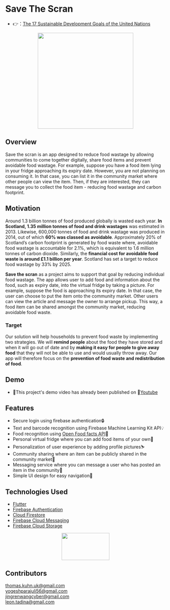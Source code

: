 # Save The Scran

- 👉：[The 17 Sustainable Development Goals of the United Nations](https://developers.google.com/community/dsc-solution-challenge)

<div align=center><img width="300" height="300" src="https://github.com/Yog3sh56/save-the-scran/blob/main/images/logoWithScran.png"/></div>

## Overview
Save the scran is an app designed to reduce food wastage by allowing communities to come together digitally, share food items and prevent avoidable food wastage. For example, suppose you have a food item lying in your fridge approaching its expiry date. However, you are not planning on consuming it. In that case, you can list it in the community market where other people can view the item. Then, if they are interested, they can message you to collect the food item - reducing food wastage and carbon footprint. 

## Motivation
Around 1.3 billion tonnes of food produced globally is wasted each year. **In Scotland, 1.35 million tonnes of food and drink wastages** was estimated in 2013. Likewise, 600,000 tonnes of food and drink wastage was produced in 2014, out of which **60% was classed as avoidable**. Approximately 20% of Scotland’s carbon footprint is generated by food waste where, avoidable food wastage is accountable for 2.1%, which is equivalent to 1.6 million tonnes of carbon dioxide. Similarly, the **financial cost for avoidable food waste is around £1.1 billion per year**. Scotland has set a target to reduce food wastage by 33% by 2025.

**Save the scran** as a project aims to support that goal by reducing individual food wastage. The app allows user to add food and information about the food, such as expiry date, into the virtual fridge by taking a picture. For example, suppose the food is approaching its expiry date. In that case, the user can choose to put the item onto the community market. Other users can view the article and message the owner to arrange pickup. This way, a food item can be shared amongst the community market, reducing avoidable food waste.

### Target
Our solution will help households to prevent food waste by implementing two strategies. We will **remind people** about the food they have stored and when it will go out of date and by **making it easy for people to give away food** that they will not be able to use and would usually throw away.
Our app will therefore focus on the **prevention of food waste and redistribution of food**.

## Demo
- 🎈This project's demo video has already been published on 🎥[Youtube](https://www.youtube.com/watch?v=hUDbdqj3iZc)

## Features
-	Secure login using firebase authentication🔒
-	Text and barcode recognition using Firebase Machine Learning Kit API💡
-	Food recognition using [Open Food facts API](https://github.com/openfoodfacts)🔨
-	Personal virtual fridge where you can add food items of your own🍔
-	Personalization of user experience by adding profile pictures⛷
-	Community sharing where an item can be publicly shared in the community market🍕
-	Messaging service where you can message a user who has posted an item in the community📱
-	Simple UI design for easy navigation👏

## Technologies Used
-	[Flutter](https://flutter.dev)
-	[Firebase Authentication](https://firebase.flutter.dev/docs/auth/overview/)
-	[Cloud Firestore](https://firebase.flutter.dev/docs/firestore/overview/)
-	[Firebase Cloud Messaging](https://firebase.flutter.dev/docs/messaging/overview/)
-	[Firebase Cloud Storage](https://firebase.flutter.dev/docs/storage/overview/)
  
  <div align=center><img width="150" height="84.25" src="https://github.com/Yog3sh56/save-the-scran/blob/main/images/flutterfire_600x.png"/></div>

## Contributors 
thomas.kuhn.uk@gmail.com <br>
yogeshparajuli56@gmail.com <br>
jingrenwangcyber@gmail.com <br>
leon.tadina@gmail.com <br>
